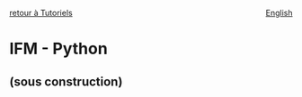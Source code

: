 <a href="../../tutoriels#ifm2025" target="_self" style="float: left;"> retour à Tutoriels </a>
<a href="https://cffdrs.github.io/website_en/tutorials/Hourly_FWI_R" target="_self" style="float: right;"> English </a>
<br>

# IFM - Python

## (sous construction)
